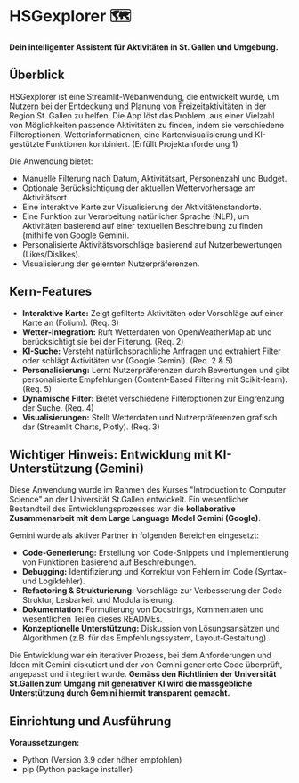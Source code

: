 # HSGexplorer 🗺️

**Dein intelligenter Assistent für Aktivitäten in St. Gallen und Umgebung.**

## Überblick

HSGexplorer ist eine Streamlit-Webanwendung, die entwickelt wurde, um Nutzern bei der Entdeckung und Planung von Freizeitaktivitäten in der Region St. Gallen zu helfen. Die App löst das Problem, aus einer Vielzahl von Möglichkeiten passende Aktivitäten zu finden, indem sie verschiedene Filteroptionen, Wetterinformationen, eine Kartenvisualisierung und KI-gestützte Funktionen kombiniert. (Erfüllt Projektanforderung 1)

Die Anwendung bietet:
* Manuelle Filterung nach Datum, Aktivitätsart, Personenzahl und Budget.
* Optionale Berücksichtigung der aktuellen Wettervorhersage am Aktivitätsort.
* Eine interaktive Karte zur Visualisierung der Aktivitätenstandorte.
* Eine Funktion zur Verarbeitung natürlicher Sprache (NLP), um Aktivitäten basierend auf einer textuellen Beschreibung zu finden (mithilfe von Google Gemini).
* Personalisierte Aktivitätsvorschläge basierend auf Nutzerbewertungen (Likes/Dislikes).
* Visualisierung der gelernten Nutzerpräferenzen.

## Kern-Features

* **Interaktive Karte:** Zeigt gefilterte Aktivitäten oder Vorschläge auf einer Karte an (Folium). (Req. 3)
* **Wetter-Integration:** Ruft Wetterdaten von OpenWeatherMap ab und berücksichtigt sie bei der Filterung. (Req. 2)
* **KI-Suche:** Versteht natürlichsprachliche Anfragen und extrahiert Filter oder schlägt Aktivitäten vor (Google Gemini). (Req. 2 & 5)
* **Personalisierung:** Lernt Nutzerpräferenzen durch Bewertungen und gibt personalisierte Empfehlungen (Content-Based Filtering mit Scikit-learn). (Req. 5)
* **Dynamische Filter:** Bietet verschiedene Filteroptionen zur Eingrenzung der Suche. (Req. 4)
* **Visualisierungen:** Stellt Wetterdaten und Nutzerpräferenzen grafisch dar (Streamlit Charts, Plotly). (Req. 3)

## Wichtiger Hinweis: Entwicklung mit KI-Unterstützung (Gemini)

Diese Anwendung wurde im Rahmen des Kurses "Introduction to Computer Science" an der Universität St.Gallen entwickelt. Ein wesentlicher Bestandteil des Entwicklungsprozesses war die **kollaborative Zusammenarbeit mit dem Large Language Model Gemini (Google)**.

Gemini wurde als aktiver Partner in folgenden Bereichen eingesetzt:
* **Code-Generierung:** Erstellung von Code-Snippets und Implementierung von Funktionen basierend auf Beschreibungen.
* **Debugging:** Identifizierung und Korrektur von Fehlern im Code (Syntax- und Logikfehler).
* **Refactoring & Strukturierung:** Vorschläge zur Verbesserung der Code-Struktur, Lesbarkeit und Modularisierung.
* **Dokumentation:** Formulierung von Docstrings, Kommentaren und wesentlichen Teilen dieses READMEs.
* **Konzeptionelle Unterstützung:** Diskussion von Lösungsansätzen und Algorithmen (z.B. für das Empfehlungssystem, Layout-Gestaltung).

Die Entwicklung war ein iterativer Prozess, bei dem Anforderungen und Ideen mit Gemini diskutiert und der von Gemini generierte Code überprüft, angepasst und integriert wurde. **Gemäss den Richtlinien der Universität St.Gallen zum Umgang mit generativer KI wird die massgebliche Unterstützung durch Gemini hiermit transparent gemacht.**

## Einrichtung und Ausführung

**Voraussetzungen:**
* Python (Version 3.9 oder höher empfohlen)
* pip (Python package installer)
